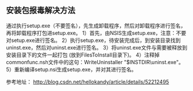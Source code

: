 ## 安装包报毒解决方法

通过执行setup.exe（不要签名），先生成卸载程序，然后对卸载程序进行签名，再将卸载程序打包进setup.exe。
1）首先，由NSIS生成setup.exe，注意：不要对setup.exe进行签名。
2）执行setup.exe，待安装完成后，到安装目录找到uninst.exe，然后对uninst.exe进行签名。
3）将uninst.exe文件与需要被释放到安装目录下的文件一起打包 (放到FilesToInstall目录下)。
4）注释掉commonfunc.nsh文件中的这句：WriteUninstaller "$INSTDIR\uninst.exe"。
5）重新编译setup.nsi生成setup.exe，并对其进行签名。

参考地址：
http://blog.csdn.net/hellokandy/article/details/52212495